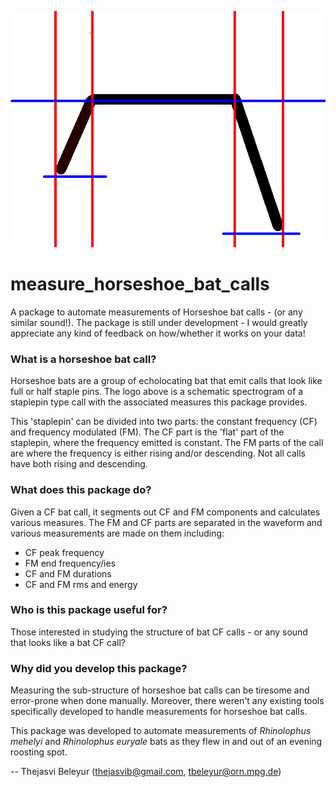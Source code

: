 ![](measure_CF_calls_logo.png)


# measure_horseshoe_bat_calls
A package to automate measurements of Horseshoe bat calls - (or any similar sound!). The package is still under development - I would greatly appreciate any kind of feedback on how/whether it works on your data!

### What is a horseshoe bat call?
Horseshoe bats are a group of echolocating bat that emit calls that look like full or half staple pins. The logo above is a schematic spectrogram of a staplepin type call with the associated measures this package provides. 

This 'staplepin' can be divided into two parts: the constant frequency (CF) and frequency modulated (FM). The CF part is the 'flat' part of the staplepin, where the frequency emitted is constant. The FM parts of the call are where the frequency is either rising and/or descending. Not all calls have both rising and descending. 

### What does this package do?
Given a CF bat call, it segments out CF and FM components and calculates various measures. The FM and CF parts are separated in the waveform and various measurements are made on them including:

* CF peak frequency
* FM end frequency/ies
* CF and FM durations
* CF and FM rms and energy

### Who is this package useful for?
Those interested in studying the structure of bat CF calls - or any sound that looks like a bat CF call?

### Why did you develop this package?
Measuring the sub-structure of horseshoe bat calls can be tiresome and error-prone when done manually. Moreover, there weren't any existing tools specifically developed to handle measurements for horseshoe bat calls. 

This package was developed to automate measurements of *Rhinolophus mehelyi* and *Rhinolophus euryale* bats as they flew in and out of an evening roosting spot. 

 -- Thejasvi Beleyur (thejasvib@gmail.com, tbeleyur@orn.mpg.de)



